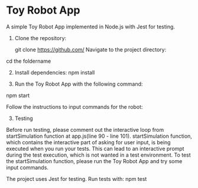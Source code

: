 # Toy Robot App

<!-- | o o |
     (| ^ |)
     | [_] | -->

A simple Toy Robot App implemented in Node.js with Jest for testing.

1. Clone the repository:

   git clone https://github.com/
   Navigate to the project directory:

cd the foldername

2. Install dependencies:
   npm install

3. Run the Toy Robot App with the following command:

npm start

Follow the instructions to input commands for the robot:

3. Testing

Before run testing, please comment out the interactive loop from startSimulation function at app.js(line 90 - line 101).
startSimulation function, which contains the interactive part of asking for user input, is being executed when you run your tests. This can lead to an interactive prompt during the test execution, which is not wanted in a test environment.
To test the startSimulation function, please run the Toy Robot App and try some input commands.

The project uses Jest for testing. Run tests with:
npm test
